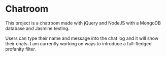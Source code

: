 # Chatroom

This project is a chatroom made with jQuery and NodeJS with a MongoDB database and Jasmine testing.

Users can type their name and message into the chat log and it will show their chats. I am currently working on ways to introduce a full-fledged profanity filter.
